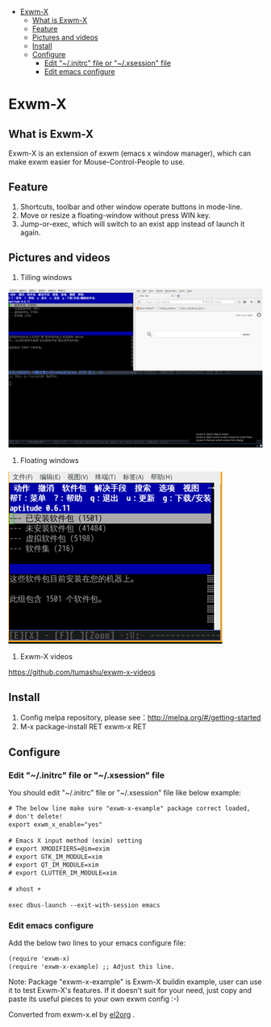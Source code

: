 - [Exwm-X](#orga2fb85c)
  - [What is Exwm-X](#org50086c5)
  - [Feature](#orga48b67f)
  - [Pictures and videos](#org6720290)
  - [Install](#org4326b19)
  - [Configure](#orgb6d4cdd)
    - [Edit "~/.initrc" file or "~/.xsession" file](#org2c5224f)
    - [Edit emacs configure](#orgb069aef)


<a id="orga2fb85c"></a>

# Exwm-X


<a id="org50086c5"></a>

## What is Exwm-X

Exwm-X is an extension of exwm (emacs x window manager), which can make exwm easier for Mouse-Control-People to use.


<a id="orga48b67f"></a>

## Feature

1.  Shortcuts, toolbar and other window operate buttons in mode-line.
2.  Move or resize a floating-window without press WIN key.
3.  Jump-or-exec, which will switch to an exist app instead of launch it again.


<a id="org6720290"></a>

## Pictures and videos

1.  Tilling windows

![img](./snapshots/tilling-window.png)

1.  Floating windows

![img](./snapshots/floating-window.png)

1.  Exwm-X videos

<https://github.com/tumashu/exwm-x-videos>


<a id="org4326b19"></a>

## Install

1.  Config melpa repository, please see：<http://melpa.org/#/getting-started>
2.  M-x package-install RET exwm-x RET


<a id="orgb6d4cdd"></a>

## Configure


<a id="org2c5224f"></a>

### Edit "~/.initrc" file or "~/.xsession" file

You should edit "~/.initrc" file or "~/.xsession" file like below example:

    # The below line make sure "exwm-x-example" package correct loaded,
    # don't delete!
    export exwm_x_enable="yes"

    # Emacs X input method (exim) setting
    # export XMODIFIERS=@im=exim
    # export GTK_IM_MODULE=xim
    # export QT_IM_MODULE=xim
    # export CLUTTER_IM_MODULE=xim

    # xhost +

    exec dbus-launch --exit-with-session emacs


<a id="orgb069aef"></a>

### Edit emacs configure

Add the below two lines to your emacs configure file:

    (require 'exwm-x)
    (require 'exwm-x-example) ;; Adjust this line.

Note: Package "exwm-x-example" is Exwm-X buildin example, user can use it to test Exwm-X's features. If it doesn't suit for your need, just copy and paste its useful pieces to your own exwm config :-)


Converted from exwm-x.el by [el2org](https://github.com/tumashu/el2org) .